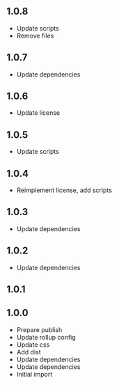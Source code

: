 ## 1.0.8

* Update scripts
* Remove files

## 1.0.7

* Update dependencies

## 1.0.6

* Update license

## 1.0.5

* Update scripts

## 1.0.4

* Reimplement license, add scripts

## 1.0.3

* Update dependencies

## 1.0.2

* Update dependencies

## 1.0.1


## 1.0.0

* Prepare publish
* Update rollup config
* Update css
* Add dist
* Update dependencies
* Update dependencies
* Initial import
